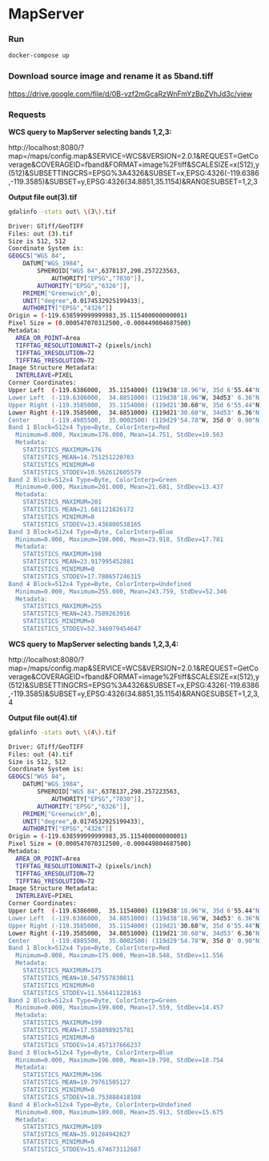 # MapServer

### Run

```sh
docker-compose up
```

### Download source image and rename it as 5band.tiff
https://drive.google.com/file/d/0B-vzf2mGcaRzWnFmYzBpZVhJd3c/view

### Requests

**WCS query to MapServer selecting bands 1,2,3:**

http://localhost:8080/?map=/maps/config.map&SERVICE=WCS&VERSION=2.0.1&REQUEST=GetCoverage&COVERAGEID=fband&FORMAT=image%2Ftiff&SCALESIZE=x(512),y(512)&SUBSETTINGCRS=EPSG%3A4326&SUBSET=x,EPSG:4326(-119.6386,-119.3585)&SUBSET=y,EPSG:4326(34.8851,35.1154)&RANGESUBSET=1,2,3

**Output file out(3).tif**

```sh
gdalinfo -stats out\ \(3\).tif 
```

```sh
Driver: GTiff/GeoTIFF
Files: out (3).tif
Size is 512, 512
Coordinate System is:
GEOGCS["WGS 84",
    DATUM["WGS_1984",
        SPHEROID["WGS 84",6378137,298.257223563,
            AUTHORITY["EPSG","7030"]],
        AUTHORITY["EPSG","6326"]],
    PRIMEM["Greenwich",0],
    UNIT["degree",0.0174532925199433],
    AUTHORITY["EPSG","4326"]]
Origin = (-119.638599999999983,35.115400000000001)
Pixel Size = (0.000547070312500,-0.000449804687500)
Metadata:
  AREA_OR_POINT=Area
  TIFFTAG_RESOLUTIONUNIT=2 (pixels/inch)
  TIFFTAG_XRESOLUTION=72
  TIFFTAG_YRESOLUTION=72
Image Structure Metadata:
  INTERLEAVE=PIXEL
Corner Coordinates:
Upper Left  (-119.6386000,  35.1154000) (119d38'18.96"W, 35d 6'55.44"N)
Lower Left  (-119.6386000,  34.8851000) (119d38'18.96"W, 34d53' 6.36"N)
Upper Right (-119.3585000,  35.1154000) (119d21'30.60"W, 35d 6'55.44"N)
Lower Right (-119.3585000,  34.8851000) (119d21'30.60"W, 34d53' 6.36"N)
Center      (-119.4985500,  35.0002500) (119d29'54.78"W, 35d 0' 0.90"N)
Band 1 Block=512x4 Type=Byte, ColorInterp=Red
  Minimum=0.000, Maximum=176.000, Mean=14.751, StdDev=10.563
  Metadata:
    STATISTICS_MAXIMUM=176
    STATISTICS_MEAN=14.751251220703
    STATISTICS_MINIMUM=0
    STATISTICS_STDDEV=10.562612605579
Band 2 Block=512x4 Type=Byte, ColorInterp=Green
  Minimum=0.000, Maximum=201.000, Mean=21.681, StdDev=13.437
  Metadata:
    STATISTICS_MAXIMUM=201
    STATISTICS_MEAN=21.681121826172
    STATISTICS_MINIMUM=0
    STATISTICS_STDDEV=13.436800538165
Band 3 Block=512x4 Type=Byte, ColorInterp=Blue
  Minimum=0.000, Maximum=198.000, Mean=23.918, StdDev=17.781
  Metadata:
    STATISTICS_MAXIMUM=198
    STATISTICS_MEAN=23.917995452881
    STATISTICS_MINIMUM=0
    STATISTICS_STDDEV=17.780657246315
Band 4 Block=512x4 Type=Byte, ColorInterp=Undefined
  Minimum=0.000, Maximum=255.000, Mean=243.759, StdDev=52.346
  Metadata:
    STATISTICS_MAXIMUM=255
    STATISTICS_MEAN=243.7589263916
    STATISTICS_MINIMUM=0
    STATISTICS_STDDEV=52.346079454647
```

**WCS query to MapServer selecting bands 1,2,3,4:**

http://localhost:8080/?map=/maps/config.map&SERVICE=WCS&VERSION=2.0.1&REQUEST=GetCoverage&COVERAGEID=fband&FORMAT=image%2Ftiff&SCALESIZE=x(512),y(512)&SUBSETTINGCRS=EPSG%3A4326&SUBSET=x,EPSG:4326(-119.6386,-119.3585)&SUBSET=y,EPSG:4326(34.8851,35.1154)&RANGESUBSET=1,2,3,4

**Output file out(4).tif**

```sh
gdalinfo -stats out\ \(4\).tif 
```

```sh
Driver: GTiff/GeoTIFF
Files: out (4).tif
Size is 512, 512
Coordinate System is:
GEOGCS["WGS 84",
    DATUM["WGS_1984",
        SPHEROID["WGS 84",6378137,298.257223563,
            AUTHORITY["EPSG","7030"]],
        AUTHORITY["EPSG","6326"]],
    PRIMEM["Greenwich",0],
    UNIT["degree",0.0174532925199433],
    AUTHORITY["EPSG","4326"]]
Origin = (-119.638599999999983,35.115400000000001)
Pixel Size = (0.000547070312500,-0.000449804687500)
Metadata:
  AREA_OR_POINT=Area
  TIFFTAG_RESOLUTIONUNIT=2 (pixels/inch)
  TIFFTAG_XRESOLUTION=72
  TIFFTAG_YRESOLUTION=72
Image Structure Metadata:
  INTERLEAVE=PIXEL
Corner Coordinates:
Upper Left  (-119.6386000,  35.1154000) (119d38'18.96"W, 35d 6'55.44"N)
Lower Left  (-119.6386000,  34.8851000) (119d38'18.96"W, 34d53' 6.36"N)
Upper Right (-119.3585000,  35.1154000) (119d21'30.60"W, 35d 6'55.44"N)
Lower Right (-119.3585000,  34.8851000) (119d21'30.60"W, 34d53' 6.36"N)
Center      (-119.4985500,  35.0002500) (119d29'54.78"W, 35d 0' 0.90"N)
Band 1 Block=512x4 Type=Byte, ColorInterp=Red
  Minimum=0.000, Maximum=175.000, Mean=10.548, StdDev=11.556
  Metadata:
    STATISTICS_MAXIMUM=175
    STATISTICS_MEAN=10.547557830811
    STATISTICS_MINIMUM=0
    STATISTICS_STDDEV=11.556411228163
Band 2 Block=512x4 Type=Byte, ColorInterp=Green
  Minimum=0.000, Maximum=199.000, Mean=17.559, StdDev=14.457
  Metadata:
    STATISTICS_MAXIMUM=199
    STATISTICS_MEAN=17.558898925781
    STATISTICS_MINIMUM=0
    STATISTICS_STDDEV=14.457137666237
Band 3 Block=512x4 Type=Byte, ColorInterp=Blue
  Minimum=0.000, Maximum=196.000, Mean=19.798, StdDev=18.754
  Metadata:
    STATISTICS_MAXIMUM=196
    STATISTICS_MEAN=19.79761505127
    STATISTICS_MINIMUM=0
    STATISTICS_STDDEV=18.753888418108
Band 4 Block=512x4 Type=Byte, ColorInterp=Undefined
  Minimum=0.000, Maximum=189.000, Mean=35.913, StdDev=15.675
  Metadata:
    STATISTICS_MAXIMUM=189
    STATISTICS_MEAN=35.91284942627
    STATISTICS_MINIMUM=0
    STATISTICS_STDDEV=15.674673112687
```